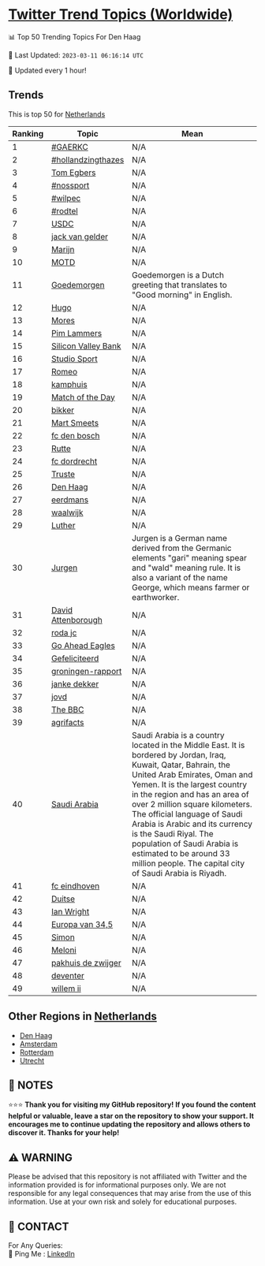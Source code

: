 [Twitter Trend Topics (Worldwide)](https://github.com/ErcinDedeoglu/Twitter-Trend-Topics)
==========


📊 Top 50 Trending Topics For Den Haag

📆 Last Updated: `2023-03-11 06:16:14 UTC`

🔧 Updated every 1 hour!


## Trends

This is top 50 for [Netherlands](</Netherlands>)

| Ranking | Topic | Mean |
| ------- | ------------ | ------------ |
| 1 | [#GAERKC](http://twitter.com/search?q=%23GAERKC) | N/A |
| 2 | [#hollandzingthazes](http://twitter.com/search?q=%23hollandzingthazes) | N/A |
| 3 | [Tom Egbers](http://twitter.com/search?q=Tom+Egbers) | N/A |
| 4 | [#nossport](http://twitter.com/search?q=%23nossport) | N/A |
| 5 | [#wilpec](http://twitter.com/search?q=%23wilpec) | N/A |
| 6 | [#rodtel](http://twitter.com/search?q=%23rodtel) | N/A |
| 7 | [USDC](http://twitter.com/search?q=USDC) | N/A |
| 8 | [jack van gelder](http://twitter.com/search?q=jack+van+gelder) | N/A |
| 9 | [Marijn](http://twitter.com/search?q=Marijn) | N/A |
| 10 | [MOTD](http://twitter.com/search?q=MOTD) | N/A |
| 11 | [Goedemorgen](http://twitter.com/search?q=Goedemorgen) | Goedemorgen is a Dutch greeting that translates to "Good morning" in English. |
| 12 | [Hugo](http://twitter.com/search?q=Hugo) | N/A |
| 13 | [Mores](http://twitter.com/search?q=Mores) | N/A |
| 14 | [Pim Lammers](http://twitter.com/search?q=Pim+Lammers) | N/A |
| 15 | [Silicon Valley Bank](http://twitter.com/search?q=Silicon+Valley+Bank) | N/A |
| 16 | [Studio Sport](http://twitter.com/search?q=Studio+Sport) | N/A |
| 17 | [Romeo](http://twitter.com/search?q=Romeo) | N/A |
| 18 | [kamphuis](http://twitter.com/search?q=kamphuis) | N/A |
| 19 | [Match of the Day](http://twitter.com/search?q=Match+of+the+Day) | N/A |
| 20 | [bikker](http://twitter.com/search?q=bikker) | N/A |
| 21 | [Mart Smeets](http://twitter.com/search?q=Mart+Smeets) | N/A |
| 22 | [fc den bosch](http://twitter.com/search?q=fc+den+bosch) | N/A |
| 23 | [Rutte](http://twitter.com/search?q=Rutte) | N/A |
| 24 | [fc dordrecht](http://twitter.com/search?q=fc+dordrecht) | N/A |
| 25 | [Truste](http://twitter.com/search?q=Truste) | N/A |
| 26 | [Den Haag](http://twitter.com/search?q=Den+Haag) | N/A |
| 27 | [eerdmans](http://twitter.com/search?q=eerdmans) | N/A |
| 28 | [waalwijk](http://twitter.com/search?q=waalwijk) | N/A |
| 29 | [Luther](http://twitter.com/search?q=Luther) | N/A |
| 30 | [Jurgen](http://twitter.com/search?q=Jurgen) | Jurgen is a German name derived from the Germanic elements "gari" meaning spear and "wald" meaning rule. It is also a variant of the name George, which means farmer or earthworker. |
| 31 | [David Attenborough](http://twitter.com/search?q=David+Attenborough) | N/A |
| 32 | [roda jc](http://twitter.com/search?q=roda+jc) | N/A |
| 33 | [Go Ahead Eagles](http://twitter.com/search?q=Go+Ahead+Eagles) | N/A |
| 34 | [Gefeliciteerd](http://twitter.com/search?q=Gefeliciteerd) | N/A |
| 35 | [groningen-rapport](http://twitter.com/search?q=groningen-rapport) | N/A |
| 36 | [janke dekker](http://twitter.com/search?q=janke+dekker) | N/A |
| 37 | [jovd](http://twitter.com/search?q=jovd) | N/A |
| 38 | [The BBC](http://twitter.com/search?q=The+BBC) | N/A |
| 39 | [agrifacts](http://twitter.com/search?q=agrifacts) | N/A |
| 40 | [Saudi Arabia](http://twitter.com/search?q=Saudi+Arabia) | Saudi Arabia is a country located in the Middle East. It is bordered by Jordan, Iraq, Kuwait, Qatar, Bahrain, the United Arab Emirates, Oman and Yemen. It is the largest country in the region and has an area of over 2 million square kilometers. The official language of Saudi Arabia is Arabic and its currency is the Saudi Riyal. The population of Saudi Arabia is estimated to be around 33 million people. The capital city of Saudi Arabia is Riyadh. |
| 41 | [fc eindhoven](http://twitter.com/search?q=fc+eindhoven) | N/A |
| 42 | [Duitse](http://twitter.com/search?q=Duitse) | N/A |
| 43 | [Ian Wright](http://twitter.com/search?q=Ian+Wright) | N/A |
| 44 | [Europa van 34,5](http://twitter.com/search?q=Europa+van+34%2c5) | N/A |
| 45 | [Simon](http://twitter.com/search?q=Simon) | N/A |
| 46 | [Meloni](http://twitter.com/search?q=Meloni) | N/A |
| 47 | [pakhuis de zwijger](http://twitter.com/search?q=pakhuis+de+zwijger) | N/A |
| 48 | [deventer](http://twitter.com/search?q=deventer) | N/A |
| 49 | [willem ii](http://twitter.com/search?q=willem+ii) | N/A |



## Other Regions in [Netherlands](</Netherlands>)

* [Den Haag](</Netherlands/Den Haag.md>)
* [Amsterdam](</Netherlands/Amsterdam.md>)
* [Rotterdam](</Netherlands/Rotterdam.md>)
* [Utrecht](</Netherlands/Utrecht.md>)



## 📝 NOTES

⭐⭐⭐ **Thank you for visiting my GitHub repository! If you found the content helpful or valuable, leave a star on the repository to show your support. It encourages me to continue updating the repository and allows others to discover it. Thanks for your help!**


## ⚠️ WARNING

Please be advised that this repository is not affiliated with Twitter and the information provided is for informational purposes only. We are not responsible for any legal consequences that may arise from the use of this information. Use at your own risk and solely for educational purposes.


## 📨 CONTACT

 For Any Queries:  
            🏓 Ping Me : [LinkedIn](https://www.linkedin.com/in/ercindedeoglu/)
